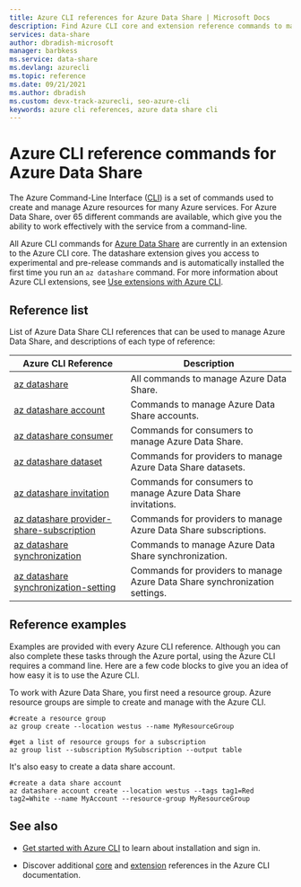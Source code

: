 ```yaml
---
title: Azure CLI references for Azure Data Share | Microsoft Docs
description: Find Azure CLI core and extension reference commands to manage Azure Data Share. With 65 different commands available, you can work effectively with Data Share from a command line.
services: data-share
author: dbradish-microsoft
manager: barbkess
ms.service: data-share
ms.devlang: azurecli
ms.topic: reference
ms.date: 09/21/2021
ms.author: dbradish
ms.custom: devx-track-azurecli, seo-azure-cli
keywords: azure cli references, azure data share cli
---
```


# Azure CLI reference commands for Azure Data Share

The Azure Command-Line Interface ([CLI](./what-is-azure-cli.md)) is a set of commands used to create and manage Azure resources for many Azure services. For Azure Data Share, over 65 different commands are available, which give you the ability to work effectively with the service from a command-line.

All Azure CLI commands for [Azure Data Share](/azure/data-share/) are currently in an extension to the Azure CLI core. The datashare extension gives you access to experimental and pre-release commands and is automatically installed the first time you run an `az datashare` command. For more information about Azure CLI extensions, see [Use extensions with Azure CLI](./azure-cli-extensions-overview.md).

## Reference list

List of Azure Data Share CLI references that can be used to manage Azure Data Share, and descriptions of each type of reference:

|Azure CLI Reference |Description
|-|-|
| [az datashare](../latest/docs-ref-autogen/datashare.yml) | All commands to manage Azure Data Share.
| [az datashare account](../latest/docs-ref-autogen/datashare/account.yml) | Commands to manage Azure Data Share accounts.
| [az datashare consumer](/cli/azure/datashare/consumer) | Commands for consumers to manage Azure Data Share.
| [az datashare dataset](/cli/azure/datashare/dataset) | Commands for providers to manage Azure Data Share datasets.
| [az datashare invitation](../latest/docs-ref-autogen/datashare/invitation.yml) | Commands for consumers to manage Azure Data Share invitations.
| [az datashare provider-share-subscription](../latest/docs-ref-autogen/datashare/provider-share-subscription.yml) | Commands for providers to manage Azure Data Share subscriptions.
| [az datashare synchronization](/cli/azure/datashare/synchronization) | Commands to manage Azure Data Share synchronization.
| [az datashare synchronization-setting](../latest/docs-ref-autogen/datashare/synchronization-setting.yml) | Commands for providers to manage Azure Data Share synchronization settings.

## Reference examples

Examples are provided with every Azure CLI reference. Although you can also complete these tasks through the Azure portal, using the Azure CLI requires a command line. Here are a few code blocks to give you an idea of how easy it is to use the Azure CLI.

To work with Azure Data Share, you first need a resource group. Azure resource groups are simple to create and manage with the Azure CLI.  

```azurecli
#create a resource group
az group create --location westus --name MyResourceGroup
```

```azurecli
#get a list of resource groups for a subscription
az group list --subscription MySubscription --output table
```

It's also easy to create a data share account.

```azurecli
#create a data share account
az datashare account create --location westus --tags tag1=Red tag2=White --name MyAccount --resource-group MyResourceGroup
```

## See also

* [Get started with Azure CLI](./get-started-with-azure-cli.md) to learn about installation and sign in.

* Discover additional [core](../latest/docs-ref-autogen/reference-index.yml) and [extension](./azure-cli-extensions-list.md) references in the Azure CLI documentation.